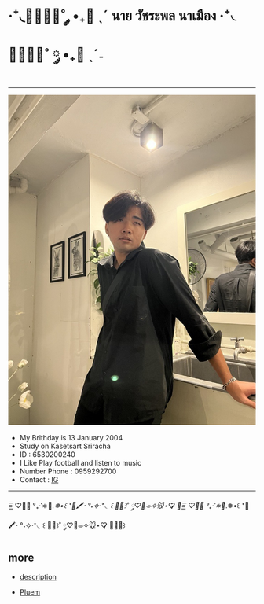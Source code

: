 # ‧⁺◟🧝🏻‍♀️🎄˚ ༘ •₊🎁 ˎˊ นาย วัชระพล นาเมือง ‧⁺◟🧝🏻‍♀️🎄˚ ༘ •₊🎁 ˎˊ˗
---
![Ter](Terr/Ter.jpg)
*  My Brithday is 13 January 2004
*  Study on Kasetsart Sriracha
*  ID : 6530200240
*  I Like Play football and listen to music
*  Number Phone  :  0959292700
*  Contact : [IG](https://www.instagram.com/Ter.tl)
---

 =͟͟͞͞  ♡🎅🏻 °₊·ˈ∗🎄*.❅•꒰ ⁺🎨🖍⋆ °˖✧‧⁺◟꒰ 🦌🎄꒱˚ ༘♡🧀⌯✧🐭⋆♡̷̷̷ 💌=͟͟͞͞  ♡🎅🏻 °₊·ˈ∗🎄*.❅•꒰ ⁺🎨🖍⋆ °˖✧‧⁺◟꒰ 🦌🎄꒱˚ ༘♡🧀⌯✧🐭⋆♡̷̷̷ 💌🦌🎄꒱
##  more
*  [description](description.md)

*  [Pluem](https://kongsiri07.github.io)




